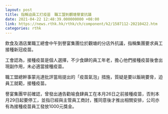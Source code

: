 ```yaml
---
layout: post
title: 指稱迫員工打疫苗　職工盟到觀塘譽宴抗議
date: 2021-04-22 12:48:39.000000000 +08:00
link: https://news.rthk.hk/rthk/ch/component/k2/1587112-20210422.htm
categories: rthk
---
```


飲食及酒店業職工總會中午到譽宴集團位於觀塘的分店外抗議，指稱集團要求員工接種新冠疫苗。

工會認為，接種疫苗是個人選擇，不少食肆的員工年老，擔心他們接種疫苗後會出現副作用，未必適當接種疫苗。

職工盟總幹事蒙兆達批評當局提出的「疫苗氣泡」措施，質疑是要以飯碗要脅，迫員工就範，接種疫苗。

譽宴集團早前確認，曾發出通告勸喻食肆員工在本月26日之前接種疫苗，否則本月29日起要停工，並指已經與主管員工商討，獲同意後才推出相關安排，公司亦有為接種疫苗員工發放1000元獎金。
